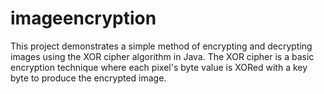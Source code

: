 # imageencryption
This project demonstrates a simple method of encrypting and decrypting images using the XOR cipher algorithm in Java. The XOR cipher is a basic encryption technique where each pixel's byte value is XORed with a key byte to produce the encrypted image.
